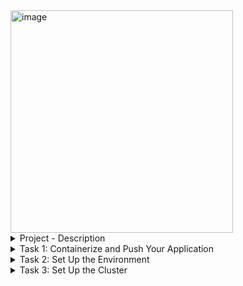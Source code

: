 <img width="356" alt="image" src="https://user-images.githubusercontent.com/75510135/166957129-03742380-43e3-4757-83e3-2c1179a5d2f7.png">

<details>
<summary>Project - Description</summary>
<br>

 <img width="758" alt="image" src="https://user-images.githubusercontent.com/75510135/166936712-8650abb9-9fe8-47bf-902c-0930fa2aeba1.png">
 

  In this project, we will use a Helm chart to deploy an application over a Kubernetes cluster.
  We will go through all the stages from packaging the application to deploying it over Kubernetes.
  



### Project Description

**Docker** is a containerization platform that allows you to pack your applications into containers. 
It packages the services into different containers that run on the same or different hosts, but have isolated environments

**Kubernetes** is an open-source platform that lets you deploy and manage containerized applications. 
Kubernetes takes and manages services from the deployment stage to the final stage of exposure. 
Together with its plug-ins, Kubernetes also provides other services like auto-scaling, availability, and fault tolerance.

**Helm** is a package manager for Kubernetes. It bundles a couple of Kubernetes resource files into a single package, 
known as helm chart, that can be easily deployed. Through Helm, we can install applications with a single command. 
These applications contain a default configuration. It also enables adjusting some of the configurations.

In this project, you’ll start by using Docker to containerize your application. Then you’ll push the image to Docker Hub. 
After this, you will set up Helm and the Kubernetes cluster. You’ll then create our Helm Chart. 
After configuring this chart, you’ll deploy it. Finally, you will use port-forwarding to access your application.


</details>

<details>
<summary>Task 1: Containerize and Push Your Application</summary>
<br>
<img width="506" alt="image" src="https://user-images.githubusercontent.com/75510135/166941553-5abcab4a-7553-4a53-a371-987ff90b358e.png">

You’ll start by containerizing the web application. 
You don’t need to worry about creating an application and a Docker file.

We have already created a simple React application that displays a “Hello from Educative” message. 
This application is available inside the “Application” folder residing in the /usercode directory.

You also do not worry about creating a Dockerfile. 
We have already prepared a Dockerfile inside the “/usercode/Application” folder.

 ### Build and push the image

  Your task is to:

    Create a Docker image
    Push this image to Docker Hub
  
  Dockerfile
  ```
    FROM node:latest
    COPY . /hello-educative
    RUN cd /hello-educative; npm install
    EXPOSE 3000
    WORKDIR /hello-educative 
    ENTRYPOINT ["npm", "start"]
 ``` 
 
  cd /usercode/Application
  
 > docker build -t rupeshpanwar/sampleapp .
  
  <img width="961" alt="image" src="https://user-images.githubusercontent.com/75510135/166939918-ea1a868b-14c4-4dca-a947-660fa06a7905.png">
  
  After building the image, you can verify your image by using the following command:

  > docker images
  <img width="545" alt="image" src="https://user-images.githubusercontent.com/75510135/166940812-778916b3-fe00-49e2-a106-0d948001ba0e.png">

 Name your Docker image using your Docker Hub username and the repository name.
 Log into Docker Hub. => docker login
  <img width="555" alt="image" src="https://user-images.githubusercontent.com/75510135/166941005-ccef2b42-3642-4acd-9d61-68ae96a3964d.png">

 Push the image, using the username and repository name. => docker push rupeshpanwar/sampleapp 
  <img width="562" alt="image" src="https://user-images.githubusercontent.com/75510135/166941214-9f0fe302-5c52-4d70-bae8-10bb914cdd16.png">

  
</details>

<details>
<summary>Task 2: Set Up the Environment</summary>
<br>

  Before moving ahead, you need Helm, which you’ll use later to deploy your application. 
  Helm is a package manager for Kubernetes. It was made to **bundle Kubernetes resource files into a single package that can be easily deployed.
**
 You don’t need to worry about downloading Helm or changing its mode. We have already downloaded its install script,
  and it is available for you to use in the /usercode directory.

  Your task is to:

    Change the directory to /usercode
    Verify that the Helm installation script is available.
    Set up Helm
  ```
     wget https://get.helm.sh/helm-v3.8.2-linux-amd64.tar.gz
     tar -zxvf helm-v3.8.2-linux-amd64.tar.gz 
     mv linux-amd64/helm /usr/local/bin/helm
     helm --help
  ```
    Verify that Helm is installed correctly.

  
    Setup Helm
 ```
  #!/usr/bin/env bash

# Copyright The Helm Authors.
#
# Licensed under the Apache License, Version 2.0 (the "License");
# you may not use this file except in compliance with the License.
# You may obtain a copy of the License at
#
#     http://www.apache.org/licenses/LICENSE-2.0
#
# Unless required by applicable law or agreed to in writing, software
# distributed under the License is distributed on an "AS IS" BASIS,
# WITHOUT WARRANTIES OR CONDITIONS OF ANY KIND, either express or implied.
# See the License for the specific language governing permissions and
# limitations under the License.

# The install script is based off of the MIT-licensed script from glide,
# the package manager for Go: https://github.com/Masterminds/glide.sh/blob/master/get

: ${BINARY_NAME:="helm"}
: ${USE_SUDO:="true"}
: ${DEBUG:="false"}
: ${VERIFY_CHECKSUM:="true"}
: ${VERIFY_SIGNATURES:="false"}
: ${HELM_INSTALL_DIR:="/usr/local/bin"}
: ${GPG_PUBRING:="pubring.kbx"}

HAS_CURL="$(type "curl" &> /dev/null && echo true || echo false)"
HAS_WGET="$(type "wget" &> /dev/null && echo true || echo false)"
HAS_OPENSSL="$(type "openssl" &> /dev/null && echo true || echo false)"
HAS_GPG="$(type "gpg" &> /dev/null && echo true || echo false)"

# initArch discovers the architecture for this system.
initArch() {
  ARCH=$(uname -m)
  case $ARCH in
    armv5*) ARCH="armv5";;
    armv6*) ARCH="armv6";;
    armv7*) ARCH="arm";;
    aarch64) ARCH="arm64";;
    x86) ARCH="386";;
    x86_64) ARCH="amd64";;
    i686) ARCH="386";;
    i386) ARCH="386";;
  esac
}

# initOS discovers the operating system for this system.
initOS() {
  OS=$(echo `uname`|tr '[:upper:]' '[:lower:]')

  case "$OS" in
    # Minimalist GNU for Windows
    mingw*|cygwin*) OS='windows';;
  esac
}

# runs the given command as root (detects if we are root already)
runAsRoot() {
  if [ $EUID -ne 0 -a "$USE_SUDO" = "true" ]; then
    sudo "${@}"
  else
    "${@}"
  fi
}

# verifySupported checks that the os/arch combination is supported for
# binary builds, as well whether or not necessary tools are present.
verifySupported() {
  local supported="darwin-amd64\ndarwin-arm64\nlinux-386\nlinux-amd64\nlinux-arm\nlinux-arm64\nlinux-ppc64le\nlinux-s390x\nwindows-amd64"
  if ! echo "${supported}" | grep -q "${OS}-${ARCH}"; then
    echo "No prebuilt binary for ${OS}-${ARCH}."
    echo "To build from source, go to https://github.com/helm/helm"
    exit 1
  fi

  if [ "${HAS_CURL}" != "true" ] && [ "${HAS_WGET}" != "true" ]; then
    echo "Either curl or wget is required"
    exit 1
  fi

  if [ "${VERIFY_CHECKSUM}" == "true" ] && [ "${HAS_OPENSSL}" != "true" ]; then
    echo "In order to verify checksum, openssl must first be installed."
    echo "Please install openssl or set VERIFY_CHECKSUM=false in your environment."
    exit 1
  fi

  if [ "${VERIFY_SIGNATURES}" == "true" ]; then
    if [ "${HAS_GPG}" != "true" ]; then
      echo "In order to verify signatures, gpg must first be installed."
      echo "Please install gpg or set VERIFY_SIGNATURES=false in your environment."
      exit 1
    fi
    if [ "${OS}" != "linux" ]; then
      echo "Signature verification is currently only supported on Linux."
      echo "Please set VERIFY_SIGNATURES=false or verify the signatures manually."
      exit 1
    fi
  fi
}

# checkDesiredVersion checks if the desired version is available.
checkDesiredVersion() {
  if [ "x$DESIRED_VERSION" == "x" ]; then
    # Get tag from release URL
    local latest_release_url="https://github.com/helm/helm/releases"
    if [ "${HAS_CURL}" == "true" ]; then
      TAG=$(curl -Ls $latest_release_url | grep 'href="/helm/helm/releases/tag/v3.[0-9]*.[0-9]*\"' | sed -E 's/.*\/helm\/helm\/releases\/tag\/(v[0-9\.]+)".*/\1/g' | head -1)
    elif [ "${HAS_WGET}" == "true" ]; then
      TAG=$(wget $latest_release_url -O - 2>&1 | grep 'href="/helm/helm/releases/tag/v3.[0-9]*.[0-9]*\"' | sed -E 's/.*\/helm\/helm\/releases\/tag\/(v[0-9\.]+)".*/\1/g' | head -1)
    fi
  else
    TAG=$DESIRED_VERSION
  fi
}

# checkHelmInstalledVersion checks which version of helm is installed and
# if it needs to be changed.
checkHelmInstalledVersion() {
  if [[ -f "${HELM_INSTALL_DIR}/${BINARY_NAME}" ]]; then
    local version=$("${HELM_INSTALL_DIR}/${BINARY_NAME}" version --template="{{ .Version }}")
    if [[ "$version" == "$TAG" ]]; then
      echo "Helm ${version} is already ${DESIRED_VERSION:-latest}"
      return 0
    else
      echo "Helm ${TAG} is available. Changing from version ${version}."
      return 1
    fi
  else
    return 1
  fi
}

# downloadFile downloads the latest binary package and also the checksum
# for that binary.
downloadFile() {
  HELM_DIST="helm-$TAG-$OS-$ARCH.tar.gz"
  DOWNLOAD_URL="https://get.helm.sh/$HELM_DIST"
  CHECKSUM_URL="$DOWNLOAD_URL.sha256"
  HELM_TMP_ROOT="$(mktemp -dt helm-installer-XXXXXX)"
  HELM_TMP_FILE="$HELM_TMP_ROOT/$HELM_DIST"
  HELM_SUM_FILE="$HELM_TMP_ROOT/$HELM_DIST.sha256"
  echo "Downloading $DOWNLOAD_URL"
  if [ "${HAS_CURL}" == "true" ]; then
    curl -SsL "$CHECKSUM_URL" -o "$HELM_SUM_FILE"
    curl -SsL "$DOWNLOAD_URL" -o "$HELM_TMP_FILE"
  elif [ "${HAS_WGET}" == "true" ]; then
    wget -q -O "$HELM_SUM_FILE" "$CHECKSUM_URL"
    wget -q -O "$HELM_TMP_FILE" "$DOWNLOAD_URL"
  fi
}

# verifyFile verifies the SHA256 checksum of the binary package
# and the GPG signatures for both the package and checksum file
# (depending on settings in environment).
verifyFile() {
  if [ "${VERIFY_CHECKSUM}" == "true" ]; then
    verifyChecksum
  fi
  if [ "${VERIFY_SIGNATURES}" == "true" ]; then
    verifySignatures
  fi
}

# installFile installs the Helm binary.
installFile() {
  HELM_TMP="$HELM_TMP_ROOT/$BINARY_NAME"
  mkdir -p "$HELM_TMP"
  tar xf "$HELM_TMP_FILE" -C "$HELM_TMP"
  HELM_TMP_BIN="$HELM_TMP/$OS-$ARCH/helm"
  echo "Preparing to install $BINARY_NAME into ${HELM_INSTALL_DIR}"
  runAsRoot cp "$HELM_TMP_BIN" "$HELM_INSTALL_DIR/$BINARY_NAME"
  echo "$BINARY_NAME installed into $HELM_INSTALL_DIR/$BINARY_NAME"
}

# verifyChecksum verifies the SHA256 checksum of the binary package.
verifyChecksum() {
  printf "Verifying checksum... "
  local sum=$(openssl sha1 -sha256 ${HELM_TMP_FILE} | awk '{print $2}')
  local expected_sum=$(cat ${HELM_SUM_FILE})
  if [ "$sum" != "$expected_sum" ]; then
    echo "SHA sum of ${HELM_TMP_FILE} does not match. Aborting."
    exit 1
  fi
  echo "Done."
}

# verifySignatures obtains the latest KEYS file from GitHub main branch
# as well as the signature .asc files from the specific GitHub release,
# then verifies that the release artifacts were signed by a maintainer's key.
verifySignatures() {
  printf "Verifying signatures... "
  local keys_filename="KEYS"
  local github_keys_url="https://raw.githubusercontent.com/helm/helm/main/${keys_filename}"
  if [ "${HAS_CURL}" == "true" ]; then
    curl -SsL "${github_keys_url}" -o "${HELM_TMP_ROOT}/${keys_filename}"
  elif [ "${HAS_WGET}" == "true" ]; then
    wget -q -O "${HELM_TMP_ROOT}/${keys_filename}" "${github_keys_url}"
  fi
  local gpg_keyring="${HELM_TMP_ROOT}/keyring.gpg"
  local gpg_homedir="${HELM_TMP_ROOT}/gnupg"
  mkdir -p -m 0700 "${gpg_homedir}"
  local gpg_stderr_device="/dev/null"
  if [ "${DEBUG}" == "true" ]; then
    gpg_stderr_device="/dev/stderr"
  fi
  gpg --batch --quiet --homedir="${gpg_homedir}" --import "${HELM_TMP_ROOT}/${keys_filename}" 2> "${gpg_stderr_device}"
  gpg --batch --no-default-keyring --keyring "${gpg_homedir}/${GPG_PUBRING}" --export > "${gpg_keyring}"
  local github_release_url="https://github.com/helm/helm/releases/download/${TAG}"
  if [ "${HAS_CURL}" == "true" ]; then
    curl -SsL "${github_release_url}/helm-${TAG}-${OS}-${ARCH}.tar.gz.sha256.asc" -o "${HELM_TMP_ROOT}/helm-${TAG}-${OS}-${ARCH}.tar.gz.sha256.asc"
    curl -SsL "${github_release_url}/helm-${TAG}-${OS}-${ARCH}.tar.gz.asc" -o "${HELM_TMP_ROOT}/helm-${TAG}-${OS}-${ARCH}.tar.gz.asc"
  elif [ "${HAS_WGET}" == "true" ]; then
    wget -q -O "${HELM_TMP_ROOT}/helm-${TAG}-${OS}-${ARCH}.tar.gz.sha256.asc" "${github_release_url}/helm-${TAG}-${OS}-${ARCH}.tar.gz.sha256.asc"
    wget -q -O "${HELM_TMP_ROOT}/helm-${TAG}-${OS}-${ARCH}.tar.gz.asc" "${github_release_url}/helm-${TAG}-${OS}-${ARCH}.tar.gz.asc"
  fi
  local error_text="If you think this might be a potential security issue,"
  error_text="${error_text}\nplease see here: https://github.com/helm/community/blob/master/SECURITY.md"
  local num_goodlines_sha=$(gpg --verify --keyring="${gpg_keyring}" --status-fd=1 "${HELM_TMP_ROOT}/helm-${TAG}-${OS}-${ARCH}.tar.gz.sha256.asc" 2> "${gpg_stderr_device}" | grep -c -E '^\[GNUPG:\] (GOODSIG|VALIDSIG)')
  if [[ ${num_goodlines_sha} -lt 2 ]]; then
    echo "Unable to verify the signature of helm-${TAG}-${OS}-${ARCH}.tar.gz.sha256!"
    echo -e "${error_text}"
    exit 1
  fi
  local num_goodlines_tar=$(gpg --verify --keyring="${gpg_keyring}" --status-fd=1 "${HELM_TMP_ROOT}/helm-${TAG}-${OS}-${ARCH}.tar.gz.asc" 2> "${gpg_stderr_device}" | grep -c -E '^\[GNUPG:\] (GOODSIG|VALIDSIG)')
  if [[ ${num_goodlines_tar} -lt 2 ]]; then
    echo "Unable to verify the signature of helm-${TAG}-${OS}-${ARCH}.tar.gz!"
    echo -e "${error_text}"
    exit 1
  fi
  echo "Done."
}

# fail_trap is executed if an error occurs.
fail_trap() {
  result=$?
  if [ "$result" != "0" ]; then
    if [[ -n "$INPUT_ARGUMENTS" ]]; then
      echo "Failed to install $BINARY_NAME with the arguments provided: $INPUT_ARGUMENTS"
      help
    else
      echo "Failed to install $BINARY_NAME"
    fi
    echo -e "\tFor support, go to https://github.com/helm/helm."
  fi
  cleanup
  exit $result
}

# testVersion tests the installed client to make sure it is working.
testVersion() {
  set +e
  HELM="$(command -v $BINARY_NAME)"
  if [ "$?" = "1" ]; then
    echo "$BINARY_NAME not found. Is $HELM_INSTALL_DIR on your "'$PATH?'
    exit 1
  fi
  set -e
}

# help provides possible cli installation arguments
help () {
  echo "Accepted cli arguments are:"
  echo -e "\t[--help|-h ] ->> prints this help"
  echo -e "\t[--version|-v <desired_version>] . When not defined it fetches the latest release from GitHub"
  echo -e "\te.g. --version v3.0.0 or -v canary"
  echo -e "\t[--no-sudo]  ->> install without sudo"
}

# cleanup temporary files to avoid https://github.com/helm/helm/issues/2977
cleanup() {
  if [[ -d "${HELM_TMP_ROOT:-}" ]]; then
    rm -rf "$HELM_TMP_ROOT"
  fi
}

# Execution

#Stop execution on any error
trap "fail_trap" EXIT
set -e

# Set debug if desired
if [ "${DEBUG}" == "true" ]; then
  set -x
fi

# Parsing input arguments (if any)
export INPUT_ARGUMENTS="${@}"
set -u
while [[ $# -gt 0 ]]; do
  case $1 in
    '--version'|-v)
       shift
       if [[ $# -ne 0 ]]; then
           export DESIRED_VERSION="${1}"
       else
           echo -e "Please provide the desired version. e.g. --version v3.0.0 or -v canary"
           exit 0
       fi
       ;;
    '--no-sudo')
       USE_SUDO="false"
       ;;
    '--help'|-h)
       help
       exit 0
       ;;
    *) exit 1
       ;;
  esac
  shift
done
set +u

initArch
initOS
verifySupported
checkDesiredVersion
if ! checkHelmInstalledVersion; then
  downloadFile
  verifyFile
  installFile
fi
testVersion
cleanup

  ```
</details>

<details>
<summary>Task 3: Set Up the Cluster</summary>
<br>

  To run Kubernetes, you need a cluster. A cluster is a group of computers working together that can be viewed as a single system.

Kubernetes provides you with several distributions to create this cluster. For learning purposes, though, you do not need a complete cluster. Instead, you can use any one of the following:

    minikube
    kind
    Docker Desktop
    kubeadm

Your task is to:

    Create a kind cluster.
    Verify that the cluster has been created.

There is a need to install kind since it’s already set up for you.
  
  
   Create the cluster using the following command:
   > kind create cluster
  
   command to verify your cluster creation.
  > kind get clusters
  > kubectl cluster-info --context kind-kind

<img width="743" alt="image" src="https://user-images.githubusercontent.com/75510135/166946320-fe47ba9a-f582-4cdb-84b6-d6b4dc977152.png">
  
 <img width="734" alt="image" src="https://user-images.githubusercontent.com/75510135/166946516-28a997ec-2d51-4d1d-8b2f-fb64ae7a955f.png">
 
  
</details>
  
